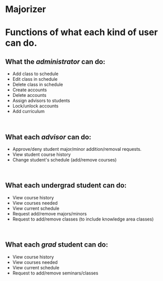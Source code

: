# Majorizer

<h1>Functions of what each kind of user can do.</h1>

<h2>What the <i>administrator</i> can do:</h1>
<ul>
  <li>Add class to schedule</li>
  <li>Edit class in schedule</li>
  <li>Delete class in schedule</li>
  <li>Create accounts</li>
  <li>Delete accounts</li>
  <li>Assign advisors to students</li>
  <li>Lock/unlock accounts</li>
  <li>Add curriculum</li>
</ul>
<br>

<h2>What each <i>advisor</i> can do:</h1>
<ul>
  <li>Approve/deny student major/minor addition/removal requests.</li>
  <li>View student course history</li>
  <li>Change student's schedule (add/remove courses)</li>
</ul>
<br>

<h2>What each undergrad student can do:</h1>
<ul>
  <li>View course history</li>
  <li>View courses needed</li>
  <li>View current schedule</li>
  <li>Request add/remove majors/minors</li>
  <li>Request to add/remove classes (to include knowledge area classes)</li>
</ul>
<br>

<h2>What each <i>grad</i> student can do:</h1>
<ul>
  <li>View course history</li>
  <li>View courses needed</li>
  <li>View current schedule</li>
  <li>Request to add/remove seminars/classes</li>
</ul>



